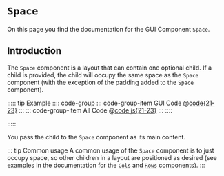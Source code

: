# `Space`
On this page you find the documentation for the GUI Component `Space`.

## Introduction
The `Space` component is a layout that can contain one optional child. If a child is provided, the child will occupy the same space as the `Space` component (with the exception of the padding added to the `Space` component).

::::: tip Example
:::: code-group
::: code-group-item GUI Code
@[code{21-23}](introduction.js)
:::
::: code-group-item All Code
@[code js{21-23}](introduction.js)
:::
::::

<ShowApp gui-component="space" filename="introduction" />

:::::

You pass the child to the `Space` component as its main content.

::: tip Common usage
A common usage of the `Space` component is to just occupy space, so other children in a layout are positioned as desired (see examples in the documentation for the [`Cols`](../cols/) and [`Rows`](../rows/) components).
:::